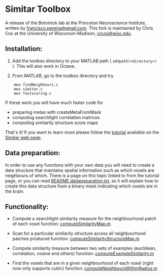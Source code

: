# Simitar Toolbox
A release of the Botvinick lab at the Princeton Neuroscience Institute, written by francisco.pereira@gmail.com. This fork is maintained by Chris Cox at the University of Wisconsin-Madison, crcox@wisc.edu.

## Installation:

1. Add the toolbox directory to your MATLAB path ( `addpath(<directory>)` ). This will also work in Octave.

2. From MATLAB, go to the toolbox directory and try

```{matlab}
	mex findNeighbours.c
	mex simitar.c
	mex fastscoring.c
```

   If these work you will have much faster code for

   - preparing metas with createMetaFromMask
   - computing searchlight correlation matrices
   - computing similarity structure score maps

That's it! If you want to learn more please follow the [tutorial](http://www.princeton.edu/~fpereira/simitar/#tutorial) available on the [Simitar web page](http://www.princeton.edu/~fpereira/simitar).


## Data preparation:

In order to use any functions with your own data you will need to create a data
structure that maintains spatial information such as which voxels are neighbours
of which. There is a page on this topic linked to from the tutorial page, or
you can read [README.datapreparation.txt](README.datapreparation.txt), as it will explain how to create
this data structure from a binary mask indicating which voxels are in the brain.


## Functionality:

- Compute a searchlight similarity measure for the neighbourhood patch of each voxel
  function: [computeSimilarityMap.m](computeSimilarityMap.m)

- Scan for a particular similarity structure across all neighbourhood patches produced
  function: [computeSimilarityStructureMap.m](computeSimilarityStructureMap.m)

- Compute similarity measure between two sets of examples
  (euclidean, correlation, cosine and others)
  function: [computeExampleSimilarity.m](computeExampleSimilarity.m)

- Find the voxels that are in a given neighbourhood of each voxel
  (right now only supports cubic)
  function: [computeNeighboursWithinRadius.m](computeNeighboursWithinRadius.m)
